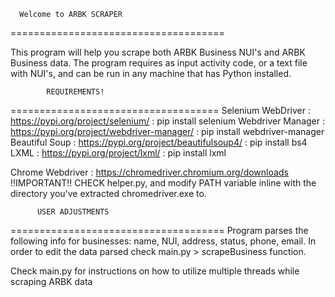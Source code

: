 

      Welcome to ARBK SCRAPER
=====================================

This program will help you scrape both ARBK Business NUI's and ARBK Business data.
The program requires as input activity code, or a text file with NUI's, and can be run in any machine that has Python installed. 

            REQUIREMENTS!
====================================
Selenium WebDriver : https://pypi.org/project/selenium/ : pip install selenium
Webdriver Manager : https://pypi.org/project/webdriver-manager/ : pip install webdriver-manager
Beautiful Soup : https://pypi.org/project/beautifulsoup4/ : pip install bs4
LXML : https://pypi.org/project/lxml/ : pip install lxml

Chrome Webdriver : https://chromedriver.chromium.org/downloads !!IMPORTANT!! CHECK helper.py, and modify PATH variable inline with the directory you've extracted chromedriver.exe to.



          USER ADJUSTMENTS
=====================================
Program parses the following info for businesses: name, NUI, address, status, phone, email. In order to edit the data parsed check main.py > scrapeBusiness function.

Check main.py for instructions on how to utilize multiple threads while scraping ARBK data
